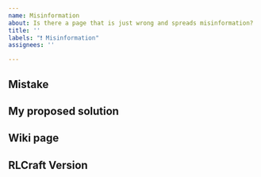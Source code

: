 ```yaml
---
name: Misinformation
about: Is there a page that is just wrong and spreads misinformation?
title: ''
labels: "❗ Misinformation"
assignees: ''

---
```


## Mistake
<!-- Explain what you think is wrong-->

## My proposed solution
<!-- Explain what you think should be written instead -->

## Wiki page
<!-- What page contains the misinformation? -->

## RLCraft Version
<!-- What Version of RLCraft are you using? -->
